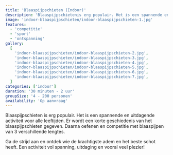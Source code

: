 ```yaml
---
title: 'Blaaspijpschieten (Indoor)'
description: 'Blaaspijpschietenis erg populair. Het is een spannende en uitdagende activiteit voor alle leeftijden.'
image: 'indoor-blaaspijpschieten/indoor-blaaspijpschieten-1.jpg'
features:
  - 'competitie'
  - 'sport'
  - 'ontspanning'
gallery:
  [
    'indoor-blaaspijpschieten/indoor-blaaspijpschieten-2.jpg',
    'indoor-blaaspijpschieten/indoor-blaaspijpschieten-3.jpg',
    'indoor-blaaspijpschieten/indoor-blaaspijpschieten-4.jpg',
    'indoor-blaaspijpschieten/indoor-blaaspijpschieten-5.jpg',
    'indoor-blaaspijpschieten/indoor-blaaspijpschieten-6.jpg',
    'indoor-blaaspijpschieten/indoor-blaaspijpschieten-7.jpg',
  ]
categories: ['indoor']
duration: '30 minuten - 2 uur'
groupSize: '4 - 200 personen'
availability: 'Op aanvraag'
---
```


Blaaspijpschieten is erg populair. Het is een spannende en uitdagende activiteit voor alle leeftijden. Er wordt een korte geschiedenis van het blaaspijpschieten gegeven. Daarna oefenen en competitie met blaaspijpen van 3 verschillende lengtes.

Ga de strijd aan en ontdek wie de krachtigste adem en het beste schot heeft. Een activiteit vol spanning, uitdaging en vooral veel plezier!
